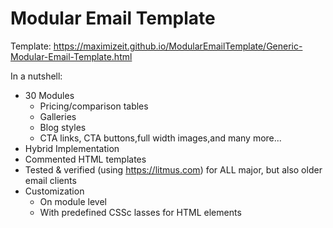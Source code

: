 # Modular Email Template

Template: https://maximizeit.github.io/ModularEmailTemplate/Generic-Modular-Email-Template.html

In a nutshell:
- 30 Modules
  - Pricing/comparison tables
  - Galleries
  - Blog styles
  - CTA links, CTA buttons,full width images,and many more...
- Hybrid Implementation
- Commented HTML templates
- Tested & verified (using https://litmus.com) for ALL major, but also older email clients
- Customization
  - On module level
  - With predefined CSSc lasses for HTML elements
